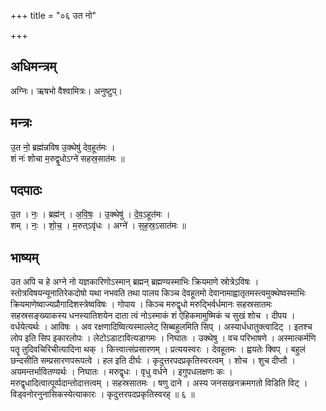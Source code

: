 +++
title = "०६ उत नो"

+++
## अधिमन्त्रम्
अग्निः। ऋषभो वैश्वामित्रः। अनुष्टुप्।

## मन्त्रः
उ॒त नो॒ ब्रह्म॑न्नविष उ॒क्थेषु॑ देव॒हूत॑मः ।  
शं नः॑ शोचा म॒रुद्वृ॒धोऽग्ने॑ सहस्र॒सात॑मः ॥

## पदपाठः
उ॒त । नः॒ । ब्रह्म॑न् । अ॒वि॒षः॒ । उ॒क्थेषु॑ । दे॒व॒ऽहूत॑मः ।  
शम् । नः॒ । शो॒च॒ । म॒रुत्ऽवृ॑धः । अग्ने॑ । स॒ह॒स्र॒ऽसात॑मः ॥

## भाष्यम्
उत अपि च हे अग्ने नो यज्ञकारिणोऽस्मान् ब्रह्मन् ब्रह्मण्यस्माभिः क्रियमाणे स्रोत्रेऽविषः । स्तोत्रविषयन्यूनातिरेकदोषो यथा नभवति तथा पालय किञ्च देवहूतमो देवानामाह्वातृतमस्त्वमुक्थेष्वस्माभिः क्रियमाणेष्वाज्यप्रौगादिशस्त्रेष्वविषः । गोपाय । किञ्च मरुद्वृधो मरुद्भिर्वर्धमानः सहस्रसातमः सहस्रसङ्ख्याकस्य धनस्यातिशयेन दाता त्वं नोऽस्माकं शं ऐहिकमामुष्मिकं च सुखं शोच । दीपय । वर्धयेत्यर्थः । आविषः । अव रक्षणादिष्वित्यस्माल्लेट् सिब्बहुलमिति सिप् । अस्यार्धधातुक्त्वादिट् । इतश्च लोप इति सिप इकारलोपः । लेटोऽडाटावित्यडागमः । निघातः । उक्थेषु । वच परिभाषणे । अस्मात्कर्मणि पतॄ तुदिवचिरिचीत्यादिना थक् । कित्त्वात्संप्रसारणम् । प्रत्ययस्वरः । देवहूतमः । ह्वयतेः क्विप् । बहुलं छन्दसीति सम्प्रसारणपरूपत्वे । हल इति दीर्घः । कृदुत्तरपदप्रकृतिस्वरत्वम् । शोच । शुच दीप्तौ । अयमन्तर्भावितण्यर्थः । निघातः । मरुद्वृधः । वृधु वर्धने । इगुपधलक्षणः कः । मरुद्वृधादित्वात्पूर्व्पदान्तोदात्तत्वम् । सहस्रसातमः । षणु दाने । अस्य जनसखनक्रमगतो विडिति विट् । विड्वनोरनुनासिकस्येत्याकारः । कृदुत्तरपदप्रकृतिस्वरह् ॥ ६ ॥